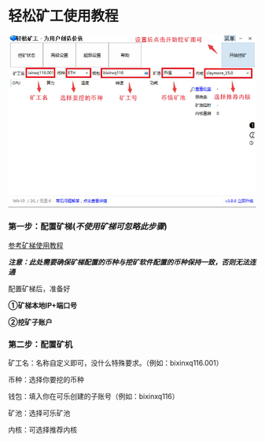 # 轻松矿工使用教程

![轻松矿工首页](<../../.gitbook/assets/image(113).png>)

### 第一步：配置矿梯(***不使用矿梯可忽略此步骤***)
[参考矿梯使用教程](../ladder.md)

***注意：此处需要确保矿梯配置的币种与挖矿软件配置的币种保持一致，否则无法连通***

配置矿梯后，准备好 

**①矿梯本地IP+端口号**

**②挖矿子账户**


### 第二步：配置矿机
矿工名：名称自定义即可，没什么特殊要求。（例如：bixinxq116.001）

&#x20;币种：选择你要挖的币种

&#x20;钱包：填入你在可乐创建的子账号（例如：bixinxq116）

&#x20;矿池：选择可乐矿池

&#x20;内核：可选择推荐内核&#x20;
